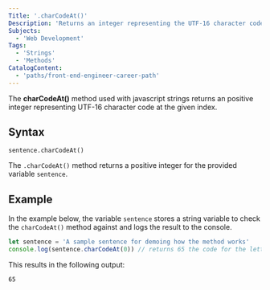 ```yaml
---
Title: '.charCodeAt()'
Description: 'Returns an integer representing the UTF-16 character code at the specified index'
Subjects:
  - 'Web Development'
Tags:
  - 'Strings'
  - 'Methods'
CatalogContent: 
  - 'paths/front-end-engineer-career-path'
---
```


The **charCodeAt()** method used with javascript strings returns an positive integer representing UTF-16 character code at the given index.

## Syntax

```pseudo
sentence.charCodeAt()
```

The `.charCodeAt()` method returns a positive integer for the provided variable `sentence`.

## Example

In the example below, the variable `sentence` stores a string variable to check the `charCodeAt()` method against and logs the result to the console.

```js
let sentence = 'A sample sentence for demoing how the method works'
console.log(sentence.charCodeAt(0)) // returns 65 the code for the letter A
```

This results in the following output:

```shell
65
```
